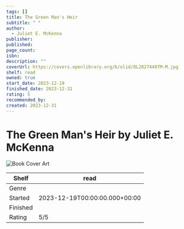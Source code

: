 ```yaml
---
tags: []
title: The Green Man's Heir
subtitle: " "
author:
  - Juliet E. McKenna
publisher: 
published: 
page_count: 
isbn: 
description: ""
coverUrl: https://covers.openlibrary.org/b/olid/OL28274497M-M.jpg
shelf: read
owned: true
start_date: 2023-12-19
finished_date: 2023-12-31
rating: 5
recommended_by: 
created: 2023-12-31
---
```


# The Green Man's Heir by Juliet E. McKenna

![Book Cover Art](https://covers.openlibrary.org/b/olid/OL28274497M-M.jpg)

| Shelf | read |
| --- | --- |
| Genre |  |
| Started | 2023-12-19T00:00:00.000+00:00 |
| Finished |  |
| Rating | 5/5 |

